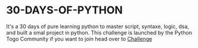 # 30-DAYS-OF-PYTHON

It's a 30 days of pure learning python to master script, syntaxe, logic, dsa, and built a smal project in python. This challenge is launched by the Python Togo Community if you want to join head over to [Challenge](https://challenge.pytogo.org)
